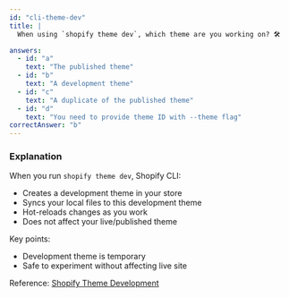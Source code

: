 ```yaml
---
id: "cli-theme-dev"
title: |
  When using `shopify theme dev`, which theme are you working on? 🛠️

answers:
  - id: "a"
    text: "The published theme"
  - id: "b"
    text: "A development theme"
  - id: "c"
    text: "A duplicate of the published theme"
  - id: "d"
    text: "You need to provide theme ID with --theme flag"
correctAnswer: "b"
---
```


### Explanation

When you run `shopify theme dev`, Shopify CLI:
- Creates a development theme in your store
- Syncs your local files to this development theme
- Hot-reloads changes as you work
- Does not affect your live/published theme

Key points:
- Development theme is temporary
- Safe to experiment without affecting live site

Reference: [Shopify Theme Development](https://shopify.dev/docs/themes/tools/cli/theme-commands#dev) 